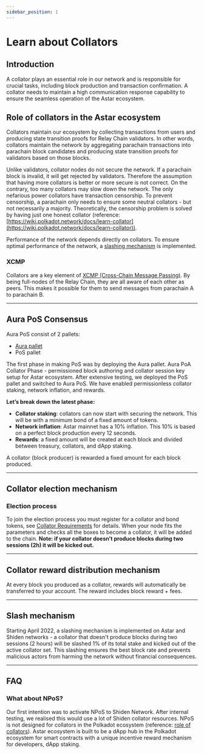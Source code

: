 ```yaml
---
sidebar_position: 1
---
```


# Learn about Collators

## Introduction

A collator plays an essential role in our network and is responsible for crucial tasks, including block production and transaction confirmation. A collator needs to maintain a high communication response capability to ensure the seamless operation of the Astar ecosystem.

## Role of collators in the Astar ecosystem

Collators maintain our ecosystem by collecting transactions from users and producing state transition proofs for Relay Chain validators. In other words, collators maintain the network by aggregating parachain transactions into parachain block candidates and producing state transition proofs for validators based on those blocks.

Unlike validators, collator nodes do not secure the network. If a parachain block is invalid, it will get rejected by validators. Therefore the assumption that having more collators is better or more secure is not correct. On the contrary, too many collators may slow down the network. The only nefarious power collators have transaction censorship. To prevent censorship, a parachain only needs to ensure some neutral collators - but not necessarily a majority. Theoretically, the censorship problem is solved by having just one honest collator (reference: [https://wiki.polkadot.network/docs/learn-collator](https://wiki.polkadot.network/docs/learn-collator)).

Performance of the network depends directly on collators. To ensure optimal performance of the network, a [slashing mechanism](/docs/build/nodes/collator/learn.md#slash-mechanism) is implemented.

### XCMP

Collators are a key element of [XCMP (Cross-Chain Message Passing)](https://wiki.polkadot.network/docs/learn-crosschain). By being full-nodes of the Relay Chain, they are all aware of each other as peers. This makes it possible for them to send messages from parachain A to parachain B.

---

## Aura PoS Consensus

Aura PoS consist of 2 pallets:

- [Aura pallet](https://crates.parity.io/pallet_aura/index.html)
- PoS pallet

The first phase in making PoS was by deploying the Aura pallet. Aura PoA Collator Phase - permissioned block authoring and collator session key setup for Astar ecosystem. After extensive testing, we deployed the PoS pallet and switched to Aura PoS. We have enabled permissionless collator staking, network inflation, and rewards.

**Let’s break down the latest phase:**

- **Collator staking**: collators can now start with securing the network. This will be with a minimum bond of a fixed amount of tokens.
- **Network inflation**: Astar mainnet has a 10% inflation. This 10% is based on a perfect block production every 12 seconds.
- **Rewards**: a fixed amount will be created at each block and divided between treasury, collators, and dApp staking.

A collator (block producer) is rewarded a fixed amount for each block produced.

---

## Collator election mechanism
### Election process
To join the election process you must register for a collator and bond tokens, see [Collator Requirements](https://docs.astar.network/docs/nodes/collator/requirements) for details. When your node fits the parameters and checks all the boxes to become a collator, it will be added to the chain. **Note: if your collator doesn’t produce blocks during two sessions (2h) it will be kicked out.**

---

## Collator reward distribution mechanism
At every block you produced as a collator, rewards will automatically be transferred to your account. The reward includes block reward + fees.

---

## Slash mechanism
Starting April 2022, a slashing mechanism is implemented on Astar and Shiden networks - a collator that doesn't produce blocks during two sessions (2 hours) will be slashed 1% of its total stake and kicked out of the active collator set.
This slashing ensures the best block rate and prevents malicious actors from harming the network without financial consequences.

---

## FAQ
### What about NPoS?
Our first intention was to activate NPoS to Shiden Network. After internal testing, we realised this would use a lot of Shiden collator resources. NPoS is not designed for collators in the Polkadot ecosystem (reference: [role of collators](/docs/build/nodes/collator/learn#role-of-collators-in-the-astar-ecosystem)). Astar ecosystem is built to be a dApp hub in the Polkadot ecosystem for smart contracts with a unique incentive reward mechanism for developers, dApp staking. 
